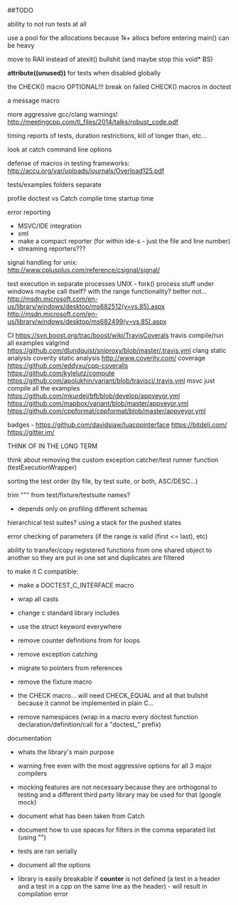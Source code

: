 ##TODO

ability to not run tests at all

use a pool for the allocations because 1k+ allocs before entering main() can be heavy

move to RAII instead of atexit() bullshit (and maybe stop this void* BS)





__attribute((unused))__ for tests when disabled globally





the CHECK() macro
    OPTIONAL!!! break on failed CHECK() macros in doctest

a message macro

more aggressive gcc/clang warnings! http://meetingcpp.com/tl_files/2014/talks/robust_code.pdf

timing reports of tests, duration restrictions, kill of longer than, etc...

look at catch command line options

defense of macros in testing frameworks: http://accu.org/var/uploads/journals/Overload125.pdf

tests/examples folders separate

profile doctest vs Catch
    compile time
    startup time

error reporting
- MSVC/IDE integration
- xml
- make a compact reporter (for within ide-s - just the file and line number)
- streaming reporters???

signal handling for unix: http://www.cplusplus.com/reference/csignal/signal/

test execution in separate processes
    UNIX - fork()
    process stuff under windows
        maybe call itself? with the range functionality? better not...
        http://msdn.microsoft.com/en-us/library/windows/desktop/ms682512(v=vs.85).aspx
        http://msdn.microsoft.com/en-us/library/windows/desktop/ms682499(v=vs.85).aspx

CI
    https://svn.boost.org/trac/boost/wiki/TravisCoverals
    travis
        compile/run all examples
        valgrind
            https://github.com/dlundquist/sniproxy/blob/master/.travis.yml
        clang static analysis
        coverity static analysis http://www.coverity.com/
        coverage
            https://github.com/eddyxu/cpp-coveralls
            https://github.com/kylelutz/compute
            https://github.com/apolukhin/variant/blob/travisci/.travis.yml
    msvc
        just compile all the examples
        https://github.com/mkurdej/bft/blob/develop/appveyor.yml
        https://github.com/mapbox/variant/blob/master/appveyor.yml
        https://github.com/cppformat/cppformat/blob/master/appveyor.yml

badges - https://github.com/davidsiaw/luacppinterface
https://bitdeli.com/
https://gitter.im/

THINK OF IN THE LONG TERM

think about removing the custom exception catcher/test runner function (testExecutionWrapper)

sorting the test order (by file, by test suite, or both, ASC/DESC...)

trim "\"" from test/fixture/testsuite names?

- depends only on profiling different schemas
    
hierarchical test suites? using a stack for the pushed states

error checking of parameters (if the range is valid (first <= last), etc)

ability to transfer/copy registered functions from one shared object to another so they are put in one set and duplicates are filtered

to make it C compatible:

- make a DOCTEST_C_INTERFACE macro

- wrap all casts

- change c standard library includes

- use the struct keyword everywhere

- remove counter definitions from for loops

- remove exception catching

- migrate to pointers from references

- remove the fixture macro

- the CHECK macro... will need CHECK_EQUAL and all that bullshit because it cannot be implemented in plain C...

- remove namespaces (wrap in a macro every doctest function declaration/definition/call for a "doctest_" prefix)

documentation

- whats the library's main purpose

- warning free even with the most aggressive options for all 3 major compilers

- mocking features are not necessary because they are orthogonal to testing and a different third party library may be used for that (google
 mock)
 
- document what has been taken from Catch

- document how to use spaces for filters in the comma separated list (using "")

- tests are ran serially

- document all the options

- library is easily breakable if __counter__ is not defined (a test in a header and a test in a cpp on the same line as the header) - will
 result in compilation error
